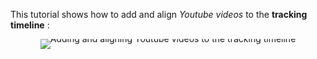 This tutorial shows how to add and align *Youtube videos* to the **tracking timeline** :

<div style="text-align: center; line-height: 0;">
  <a href="https://vimeo.com/634989080" target="_blank">
    <img src="https://i.vimeocdn.com/video/1277334324-ee19c413fefcee3578a6b2e395e45cd678e31de2d3299670b?f=webp&region=us" alt="Adding and aligning Youtube videos to the tracking timeline" style="display: inline-block;">
  </a>
  <div style="line-height: normal; margin-top: -18em; margin-bottom: 16em">
    <a href="https://vimeo.com/634989080" target="_blank" style="
      display: inline-block;
      vertical-align: middle;
      background-color: #007BFF;
      color: white;
      padding: 10px 20px;
      border-radius: 4px;
      text-decoration: none;
      font-weight: bold;
    ">Watch the Video</a>
  </div>